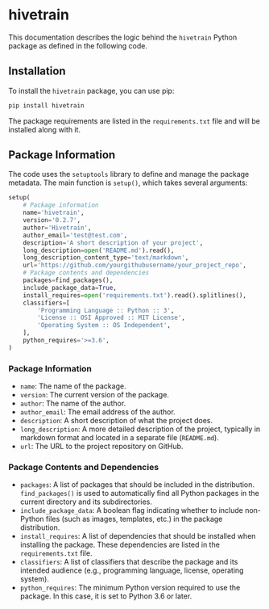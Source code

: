  # hivetrain

This documentation describes the logic behind the `hivetrain` Python package as defined in the following code.

## Installation

To install the `hivetrain` package, you can use pip:

```bash
pip install hivetrain
```

The package requirements are listed in the `requirements.txt` file and will be installed along with it.

## Package Information

The code uses the `setuptools` library to define and manage the package metadata. The main function is `setup()`, which takes several arguments:

```python
setup(
    # Package information
    name='hivetrain',
    version='0.2.7',
    author='Hivetrain',
    author_email='test@test.com',
    description='A short description of your project',
    long_description=open('README.md').read(),
    long_description_content_type='text/markdown',
    url='https://github.com/yourgithubusername/your_project_repo',
    # Package contents and dependencies
    packages=find_packages(),
    include_package_data=True,
    install_requires=open('requirements.txt').read().splitlines(),
    classifiers=[
        'Programming Language :: Python :: 3',
        'License :: OSI Approved :: MIT License',
        'Operating System :: OS Independent',
    ],
    python_requires='>=3.6',
)
```

### Package Information

- `name`: The name of the package.
- `version`: The current version of the package.
- `author`: The name of the author.
- `author_email`: The email address of the author.
- `description`: A short description of what the project does.
- `long_description`: A more detailed description of the project, typically in markdown format and located in a separate file (`README.md`).
- `url`: The URL to the project repository on GitHub.

### Package Contents and Dependencies

- `packages`: A list of packages that should be included in the distribution. `find_packages()` is used to automatically find all Python packages in the current directory and its subdirectories.
- `include_package_data`: A boolean flag indicating whether to include non-Python files (such as images, templates, etc.) in the package distribution.
- `install_requires`: A list of dependencies that should be installed when installing the package. These dependencies are listed in the `requirements.txt` file.
- `classifiers`: A list of classifiers that describe the package and its intended audience (e.g., programming language, license, operating system).
- `python_requires`: The minimum Python version required to use the package. In this case, it is set to Python 3.6 or later.
